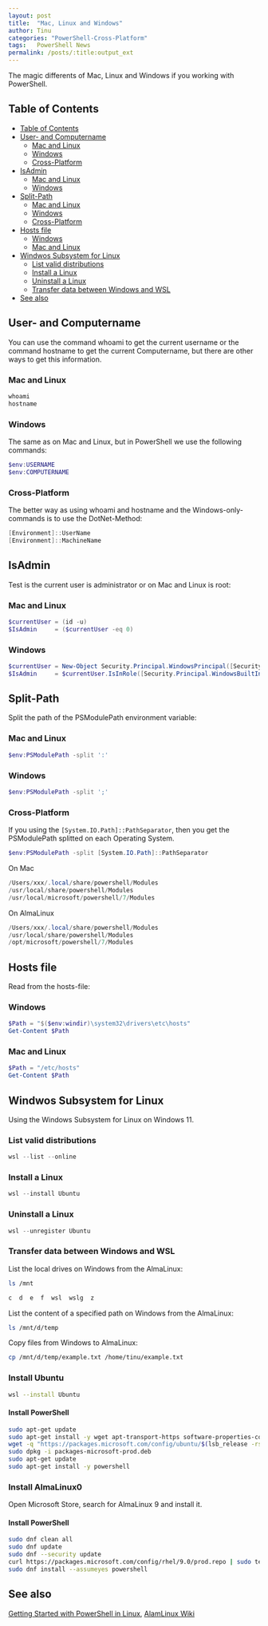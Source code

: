 ```yaml
---
layout: post
title:  "Mac, Linux and Windows"
author: Tinu
categories: "PowerShell-Cross-Platform"
tags:   PowerShell News
permalink: /posts/:title:output_ext
---
```


The magic differents of Mac, Linux and Windows if you working with PowerShell.

## Table of Contents

- [Table of Contents](#table-of-contents)
- [User- and Computername](#user--and-computername)
  - [Mac and Linux](#mac-and-linux)
  - [Windows](#windows)
  - [Cross-Platform](#cross-platform)
- [IsAdmin](#isadmin)
  - [Mac and Linux](#mac-and-linux-1)
  - [Windows](#windows-1)
- [Split-Path](#split-path)
  - [Mac and Linux](#mac-and-linux-2)
  - [Windows](#windows-2)
  - [Cross-Platform](#cross-platform-1)
- [Hosts file](#hosts-file)
  - [Windows](#windows-3)
  - [Mac and Linux](#mac-and-linux-3)
- [Windwos Subsystem for Linux](#windwos-subsystem-for-linux)
  - [List valid distributions](#list-valid-distributions)
  - [Install a Linux](#install-a-linux)
  - [Uninstall a Linux](#uninstall-a-linux)
  - [Transfer data between Windows and WSL](#transfer-data-between-windows-and-wsl)
- [See also](#see-also)

## User- and Computername

You can use the command whoami to get the current username or the command hostname to get the current Computername, but there are other ways to get this information.

### Mac and Linux

````powershell
whoami
hostname
````

### Windows

The same as on Mac and Linux, but in PowerShell we use the following commands:

````powershell
$env:USERNAME
$env:COMPUTERNAME
````

### Cross-Platform

The better way as using whoami and hostname and the Windows-only-commands is to use the DotNet-Method:

````powershell
[Environment]::UserName
[Environment]::MachineName
````

## IsAdmin

Test is the current user is administrator or on Mac and Linux is root:

### Mac and Linux

````powershell
$currentUser = (id -u)
$IsAdmin     = ($currentUser -eq 0)
````

### Windows

````powershell
$currentUser = New-Object Security.Principal.WindowsPrincipal([Security.Principal.WindowsIdentity]::GetCurrent())
$IsAdmin     = $currentUser.IsInRole([Security.Principal.WindowsBuiltInRole]::Administrator)
````

## Split-Path

Split the path of the PSModulePath environment variable:

### Mac and Linux

````powershell
$env:PSModulePath -split ':'
````

### Windows

````powershell
$env:PSModulePath -split ';'
````

### Cross-Platform

If you using the `[System.IO.Path]::PathSeparator`, then you get the PSModulePath splitted on each Operating System.

````powershell
$env:PSModulePath -split [System.IO.Path]::PathSeparator
````

On Mac

````powershell
/Users/xxx/.local/share/powershell/Modules
/usr/local/share/powershell/Modules
/usr/local/microsoft/powershell/7/Modules
````

On AlmaLinux

````powershell
/Users/xxx/.local/share/powershell/Modules
/usr/local/share/powershell/Modules
/opt/microsoft/powershell/7/Modules
````

## Hosts file

Read from the hosts-file:

### Windows

````powershell
$Path = "$($env:windir)\system32\drivers\etc\hosts"
Get-Content $Path
````

### Mac and Linux

````powershell
$Path = "/etc/hosts"
Get-Content $Path
````

## Windwos Subsystem for Linux

Using the Windows Subsystem for Linux on Windows 11.

### List valid distributions

````powershell
wsl --list --online
````

### Install a Linux

````powershell
wsl --install Ubuntu
````

### Uninstall a Linux

````powershell
wsl --unregister Ubuntu
````

### Transfer data between Windows and WSL

List the local drives on Windows from the AlmaLinux:

````bash
ls /mnt
````

````bash
c  d  e  f  wsl  wslg  z
````

List the content of a specified path on Windows from the AlmaLinux:

````bash
ls /mnt/d/temp
````

Copy files from Windows to AlmaLinux:

````bash
cp /mnt/d/temp/example.txt /home/tinu/example.txt
````

### Install Ubuntu

````bash
wsl --install Ubuntu
````

#### Install PowerShell

````bash
sudo apt-get update
sudo apt-get install -y wget apt-transport-https software-properties-common
wget -q "https://packages.microsoft.com/config/ubuntu/$(lsb_release -rs)/packages-microsoft-prod.deb"
sudo dpkg -i packages-microsoft-prod.deb
sudo apt-get update
sudo apt-get install -y powershell
````

### Install AlmaLinux0

Open Microsoft Store, search for AlmaLinux 9 and install it.

#### Install PowerShell

````bash
sudo dnf clean all
sudo dnf update
sudo dnf --security update
curl https://packages.microsoft.com/config/rhel/9.0/prod.repo | sudo tee /etc/yum.repos.d/microsoft.repo
sudo dnf install --assumeyes powershell
````

## See also

[Getting Started with PowerShell in Linux](https://www.tecmint.com/install-powershell-in-linux/), 
[AlamLinux Wiki](https://wiki.almalinux.org/documentation/after-installation-guide.html)